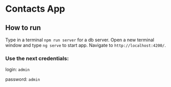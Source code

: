 # Contacts App

## How to run

Type in a terminal `npm run server` for a db server. Open a new terminal window and type `ng serve` to start app. Navigate to `http://localhost:4200/`.

### Use the next credentials:

login: `admin`

password: `admin`

